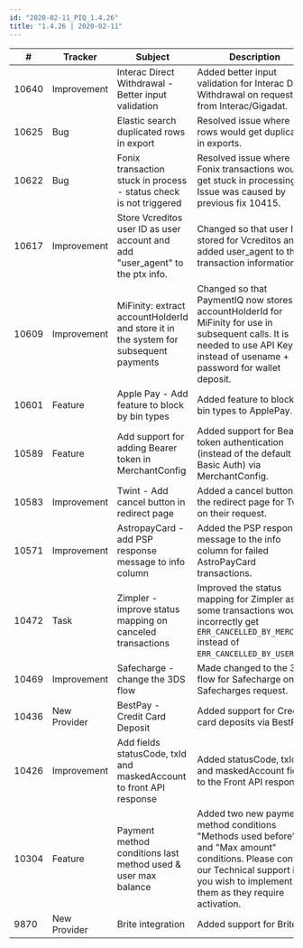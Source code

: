 ```yaml
--- 
id: "2020-02-11_PIQ_1.4.26"
title: "1.4.26 | 2020-02-11"
--- 
```



| #     | Tracker      | Subject                                                                                | Description                                                                                                                                                                                                                                                                      |
|-------|--------------|----------------------------------------------------------------------------------------|----------------------------------------------------------------------------------------------------------------------------------------------------------------------------------------------------------------------------------------------------------------------------------|
| 10640 | Improvement  | Interac Direct Withdrawal - Better input validation                                    | Added better input validation for   Interac Direct Withdrawal on request from Interac/Gigadat.                                                                                                                                                                                   |
| 10625 | Bug          | Elastic search duplicated rows in export                                               | Resolved issue where rows would get   duplicated in exports.                                                                                                                                                                                                                     |
| 10622 | Bug          | Fonix transaction stuck in process - status check is   not triggered                   | Resolved issue where Fonix   transactions would get stuck in processing. Issue was caused by previous fix   10415.                                                                                                                                                               |
| 10617 | Improvement  | Store Vcreditos user ID as user account and add   "user_agent" to the ptx info.        | Changed so that user ID is stored   for Vcreditos and added user_agent to the transaction information.                                                                                                                                                                           |
| 10609 | Improvement  | MiFinity: extract accountHolderId and store it in the   system for subsequent payments | Changed so that PaymentIQ now   stores accountHolderId for MiFinity for use in subsequent calls. It is needed   to use API Key instead of usename + password for wallet deposit.                                                                                                 |
| 10601 | Feature      | Apple Pay - Add feature to block by bin types                                          | Added feature to block by bin types   to ApplePay.  |
| 10589 | Feature      | Add support for adding Bearer token in MerchantConfig                                  | Added support for Bearer token   authentication (instead of the default Basic Auth) via MerchantConfig.                                                                                                                                                                          |
| 10583 | Improvement  | Twint - Add cancel button in redirect page                                             | Added a cancel button on the   redirect page for Twint on their request.                                                                                                                                                                                                         |
| 10571 | Improvement  | AstropayCard - add PSP response message to info   column                               | Added the PSP response message to   the info column for failed AstroPayCard transactions.                                                                                                                                                                                        |
| 10472 | Task         | Zimpler - improve status mapping on canceled   transactions                            | Improved the status mapping for   Zimpler as some transactions would incorrectly get   `ERR_CANCELLED_BY_MERCHANT` instead of `ERR_CANCELLED_BY_USER`.                                                                                                                           |
| 10469 | Improvement  | Safecharge - change the 3DS flow                                                       | Made changed to the 3DS flow for   Safecharge on Safecharges request.                                                                                                                                                                                                            |
| 10436 | New Provider | BestPay - Credit Card Deposit                                                          | Added support for Credit card   deposits via BestPay.                                                                                                                                                                                                                            |
| 10426 | Improvement  | Add fields statusCode, txId and maskedAccount to   front API response                  |   Added   statusCode, txId and maskedAccount fields to the Front API response.                                                                                                                                                                                                  |
| 10304 | Feature      | Payment method conditions last method used & user   max balance                        | Added two new payment method   conditions "Methods used before" and "Max amount"   conditions. Please contact our Technical support if you wish to implement   them as they require activation.                                                                                  |
| 9870  | New Provider | Brite integration                                                                      | Added support for Brite.                                 |
